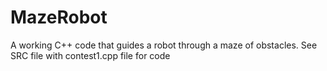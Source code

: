 # MazeRobot
A working C++ code that guides a robot through a maze of obstacles.
See SRC file with contest1.cpp file for code
